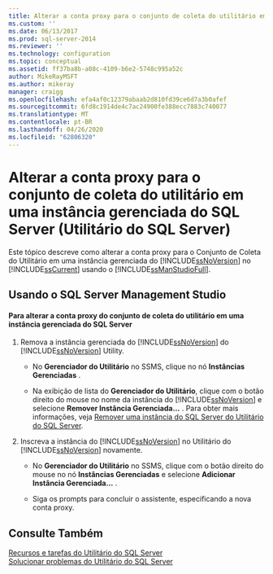 ```yaml
---
title: Alterar a conta proxy para o conjunto de coleta do utilitário em um Instância Gerenciada de SQL Server (Utilitário do SQL Server) | Microsoft Docs
ms.custom: ''
ms.date: 06/13/2017
ms.prod: sql-server-2014
ms.reviewer: ''
ms.technology: configuration
ms.topic: conceptual
ms.assetid: ff37ba8b-a08c-4109-b6e2-5748c995a52c
author: MikeRayMSFT
ms.author: mikeray
manager: craigg
ms.openlocfilehash: efa4af0c12379abaab2d810fd39ce6d7a3b0afef
ms.sourcegitcommit: 6fd8c1914de4c7ac24900fe388ecc7883c740077
ms.translationtype: MT
ms.contentlocale: pt-BR
ms.lasthandoff: 04/26/2020
ms.locfileid: "62806320"
---
```

# <a name="change-the-proxy-account-for-the-utility-collection-set-on-a-managed-instance-of-sql-server-sql-server-utility"></a>Alterar a conta proxy para o conjunto de coleta do utilitário em uma instância gerenciada do SQL Server (Utilitário do SQL Server)
  Este tópico descreve como alterar a conta proxy para o Conjunto de Coleta do Utilitário em uma instância gerenciada do [!INCLUDE[ssNoVersion](../../includes/ssnoversion-md.md)] no [!INCLUDE[ssCurrent](../../includes/sscurrent-md.md)] usando o [!INCLUDE[ssManStudioFull](../../includes/ssmanstudiofull-md.md)].  
  
##  <a name="using-sql-server-management-studio"></a><a name="SSMSProcedure"></a> Usando o SQL Server Management Studio  
  
#### <a name="to-change-the-proxy-account-for-the-utility-collection-set-on-a-managed-instance-of-sql-server"></a>Para alterar a conta proxy do conjunto de coleta do utilitário em uma instância gerenciada do SQL Server  
  
1.  Remova a instância gerenciada do [!INCLUDE[ssNoVersion](../../includes/ssnoversion-md.md)] do [!INCLUDE[ssNoVersion](../../includes/ssnoversion-md.md)] Utility.  
  
    -   No **Gerenciador do Utilitário** no SSMS, clique no nó **Instâncias Gerenciadas** .  
  
    -   Na exibição de lista do **Gerenciador do Utilitário**, clique com o botão direito do mouse no nome da instância do [!INCLUDE[ssNoVersion](../../includes/ssnoversion-md.md)] e selecione **Remover Instância Gerenciada...** . Para obter mais informações, veja [Remover uma instância do SQL Server do Utilitário do SQL Server](remove-an-instance-of-sql-server-from-the-sql-server-utility.md).  
  
2.  Inscreva a instância do [!INCLUDE[ssNoVersion](../../includes/ssnoversion-md.md)] no Utilitário do [!INCLUDE[ssNoVersion](../../includes/ssnoversion-md.md)] novamente.  
  
    -   No **Gerenciador do Utilitário** no SSMS, clique com o botão direito do mouse no nó **Instâncias Gerenciadas** e selecione **Adicionar Instância Gerenciada...** .  
  
    -   Siga os prompts para concluir o assistente, especificando a nova conta proxy.  
  
## <a name="see-also"></a>Consulte Também  
 [Recursos e tarefas do Utilitário do SQL Server](sql-server-utility-features-and-tasks.md)   
 [Solucionar problemas do Utilitário do SQL Server](../../database-engine/troubleshoot-the-sql-server-utility.md)  
  
  
